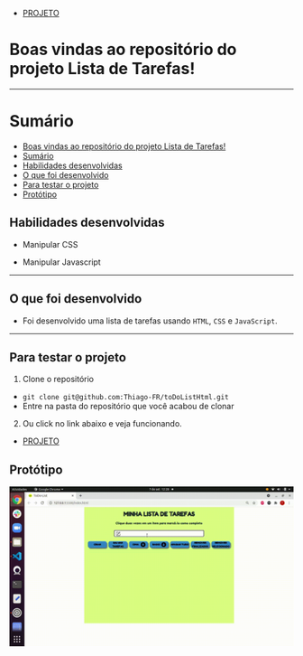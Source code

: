 * [PROJETO](https://thiago-fr.github.io/toDoListHtml/)

# Boas vindas ao repositório do projeto Lista de Tarefas! <a name="boas-vindas-ao-repositorio-do-projeto-pixels-arte"></a>

---

# Sumário <a name="sumario"></a>

- [Boas vindas ao repositório do projeto Lista de Tarefas!](#boas-vindas-ao-repositorio-do-projeto-pixels-arte)
- [Sumário](#sumario)
- [Habilidades desenvolvidas](#habilidades)
- [O que foi desenvolvido](#o-que-foi-desenvolvido)
- [Para testar o projeto](#testar-o-projeto)
- [Protótipo](#prototipo)

## Habilidades desenvolvidas <a name="habilidades"></a>

- Manipular CSS

- Manipular Javascript

---

## O que foi desenvolvido <a name="o-que-foi-desenvolvido"></a>

- Foi desenvolvido uma lista de tarefas usando `HTML`, `CSS` e `JavaScript`.

---

## Para testar o projeto <a name="testar-o-projeto"></a>

1. Clone o repositório
  * `git clone git@github.com:Thiago-FR/toDoListHtml.git`
  * Entre na pasta do repositório que você acabou de clonar

2. Ou click no link abaixo e veja funcionando.
  * [PROJETO](https://thiago-fr.github.io/toDoListHtml/)

## Protótipo <a name="prototipo"></a>

![Protótipo](/ToDo-List.gif)
